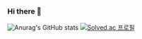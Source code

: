 ### Hi there 👋

![Anurag's GitHub stats](https://github-readme-stats.vercel.app/api?username=rtaeho&show_icons=true&theme=transparent)
[![Solved.ac 프로필](http://mazassumnida.wtf/api/v2/generate_badge?boj=ryou0920)](https://solved.ac/ryou0920)

<!--
**rtaeho/rtaeho** is a ✨ _special_ ✨ repository because its `README.md` (this file) appears on your GitHub profile.

Here are some ideas to get you started:

- 🔭 I’m currently working on ...
- 🌱 I’m currently learning ...
- 👯 I’m looking to collaborate on ...
- 🤔 I’m looking for help with ...
- 💬 Ask me about ...
- 📫 How to reach me: ...
- 😄 Pronouns: ...
- ⚡ Fun fact: ...
-->
